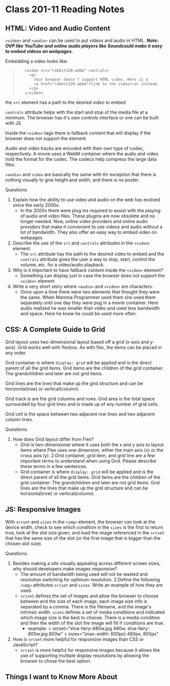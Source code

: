 # Class 201-11 Reading Notes

## HTML: Video and Audio Content

`<video>` and `<audio>` can be used to put videos and audio in HTML. ***Note: OVP like YouTube and online audio players like Soundcould make it easy to embed videos on webpages.***

Embedding a video looks like:
>        <video src="rabbit320.webm" controls>
>          <p>
>            Your browser doesn't support HTML video. Here is a
>            <a href="rabbit320.webm">link to the video</a> instead.
>          </p>
>        </video>

the `src` element has a path to the desired video to embed

`controls` attribute helps with the start and stop of the media file at a minimum. The browser has it's own controls interface or one can be built with JS.

Inside the `<video>` tags there is fallback content that will display if the browser does not support the element

Audio and video tracks are encoded with their own type of codec, respectively. A movie uses a WebM container where the audio and video hold the format for the codec. The codecs help compress the large data files.

`<audio>` and `video` are basically the same with thr exception that there is nothing visually to give height and width, and there is no poster.

Questions:

1. Explain how the ability to use video and audio on the web has evolved since the early 2000s.
    * In the 2000s there were plug ins required to assist with the playing of audio and video files. These plugins are now obsolete and no longer needed. Now, online video providers and online audio providers that make it convenient to use videos and audio without a lot of bandwidth. They also offer an easy way to embed video on webpages.
2. Describe the use of the `src` and `controls` attributes in the `<video>` element.
    * The `src` attribute has the path to the desired video to embed and the `controls` attribute gives the user a way to stop, start, control the volume, etc. for a video/audio playback.
3. Why is it important to have fallback content inside the `<video>` element?
    * Something can display just in case the browser does not support the `<video>` element
4. Write a very short story where `<audio>` and `<video>` are characters.
    * Once upon a time there were two elements that thought they were the same. When Mamma Programmer used them she used them separately until one day they were pug in a movie container. Here audio realized he was smaller than video and used less bandwidth and space. Here he knew he could be used more often.

## CSS: A Complete Guide to Grid

Grid layout uses two-dimensional layout based off a grid (x-axis and y-axis). Grid works well with flexbox. As with flex, the items can be placed in any order.

Grid container is where `display: grid` will be applied and is the direct parent of all the grid items. Grid items are the children of the grid container. The grandchildren and later are not grid items.

Grid lines are the lines that make up the grid structure and can be horizontal(row) or vertical(column).

Grid track is are the grid columns and rows. Grid area is the total space surrounded by four grid lines and is made up of any number of grid cells.

Grid cell is the space between two adjacent row lines and two adjacent column lines.

Questions:

1. How does Grid layout differ from Flex?
    * Grid is two-dimensional where it uses both the x and y axis to layout items where Flex uses one dimension, either the main axis (x) or the cross axis (y).
2.Grid container, grid item, and grid line are a few important terms to understand when using Grid. Please describe these terms in a few sentences.
    * Grid container is where `display: grid` will be applied and is the direct parent of all the grid items. Grid items are the children of the grid container. The grandchildren and later are not grid items. Grid lines are the lines that make up the grid structure and can be horizontal(row) or vertical(column).

## JS: Responsive Images

With `srcset` and `sizes` in the `<img>` element, the browser can look at the device width, check to see which condition in the `sizes` is the first to return true, look at the slot size given, and load the image referenced in the `srcset` that has the same size of the slot (or the first image that is bigger than the chosen slot size).

Questions:

1. Besides making a site visually appealing across different screen sizes, why should developers make images responsive?
    * The amount of bandwidth being used will not be wasted and resolution switching for optimum resolution.
2.Define the following `<img>` attributes `srcset` and `sizes`. Write an example of how they are used.
    * `srcset` defines the set of images and allow the browser to choose between and the size of each image; each image size info is separated by a comma. There is the filename, and the image's intrinsic width. `sizes` defines a set of media conditions and indicated which image size is the best to choose. There is a media condition and then the width of the slot the image will fill if conditions are true.
      * example:       > srcset="elva-fairy-480w.jpg 480w, elva-fairy-800w.jpg 800w"
                        > sizes="(max-width: 600px) 480px,
         800px"
2. How is `srcset` more helpful for responsive images than CSS or JavaScript?
    * `srcset` is more helpful for responsive images because it allows the use of supporting multiple display resolutions by allowing the browser to chose the best option.

## Things I want to Know More About
